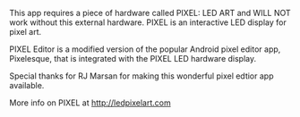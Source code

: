 This app requires a piece of hardware called PIXEL: LED ART and WILL NOT work without this external hardware. PIXEL is an interactive LED display for pixel art.

PIXEL Editor is a modified version of the popular Android pixel editor app, Pixelesque, that is integrated with the PIXEL LED hardware display.

Special thanks for RJ Marsan for making this wonderful pixel edtior app available.

More info on PIXEL at http://ledpixelart.com
